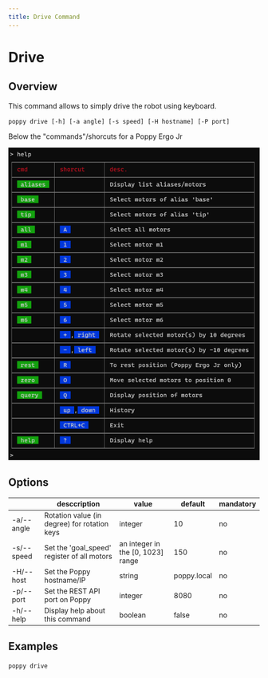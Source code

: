 ```yaml
---
title: Drive Command
---
```


# Drive

## Overview

This command allows to simply drive the robot using keyboard.

```shell
poppy drive [-h] [-a angle] [-s speed] [-H hostname] [-P port]
```

Below the "commands"/shorcuts for a Poppy Ergo Jr

![Key binding for Ergo Jr](/drive-ergo.png)

## Options

&nbsp; | desccription | value | default | mandatory
--- | --- | --- | --- | ---
-a/--angle | Rotation value (in degree) for rotation keys | integer | 10 | no
-s/--speed | Set the 'goal_speed' register of all motors | an integer in the [0, 1023] range | 150 | no
-H/--host | Set the Poppy hostname/IP | string | poppy.local | no
-p/--port | Set the REST API port on Poppy | integer | 8080 | no
-h/--help | Display help about this command | boolean | false | no

## Examples

```shell
poppy drive
```
